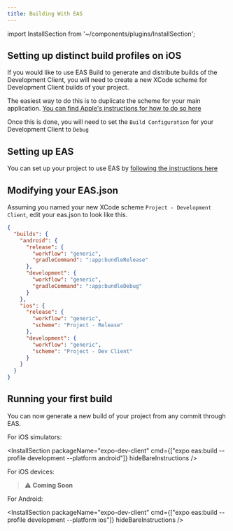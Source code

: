 ```yaml
---
title: Building With EAS
---
```


import InstallSection from '~/components/plugins/InstallSection';

## Setting up distinct build profiles on iOS

If you would like to use EAS Build to generate and distribute builds of the Development Client, you will need to create a new XCode scheme for Development Client builds of your project.

The easiest way to do this is to duplicate the scheme for your main application. [You can find Apple's instructions for how to do so here](https://developer.apple.com/library/archive/documentation/ToolsLanguages/Conceptual/Xcode_Overview/ManagingSchemes.html)

Once this is done, you will need to set the `Build Configuration` for your Development Client to `Debug`

## Setting up EAS

You can set up your project to use EAS by [following the instructions here](/build/walkthrough/#configure-your-project-for-eas-build)

## Modifying your EAS.json

Assuming you named your new XCode scheme `Project - Development Client`, edit your eas.json to look like this.

```json
{
  "builds": {
    "android": {
      "release": {
        "workflow": "generic",
        "gradleCommand": ":app:bundleRelease"
      },
      "development": {
        "workflow": "generic",
        "gradleCommand": ":app:bundleDebug"
      }
    },
    "ios": {
      "release": {
        "workflow": "generic",
        "scheme": "Project - Release"
      },
      "development": {
        "workflow": "generic",
        "scheme": "Project - Dev Client"
      }
    }
  }
}
```

## Running your first build

You can now generate a new build of your project from any commit through EAS.

For iOS simulators:

<InstallSection packageName="expo-dev-client" cmd={["expo eas:build --profile development --platform android"]} hideBareInstructions />

For iOS devices:

> ⚠️ **Coming Soon**

For Android:

<InstallSection packageName="expo-dev-client" cmd={["expo eas:build --profile development --platform ios"]} hideBareInstructions />

